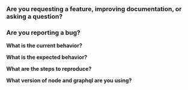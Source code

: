 ### Are you requesting a feature, improving documentation, or asking a question?

### Are you reporting a bug?

**What is the current behavior?**

**What is the expected behavior?**

**What are the steps to reproduce?**

**What version of node and graphql are you using?**
